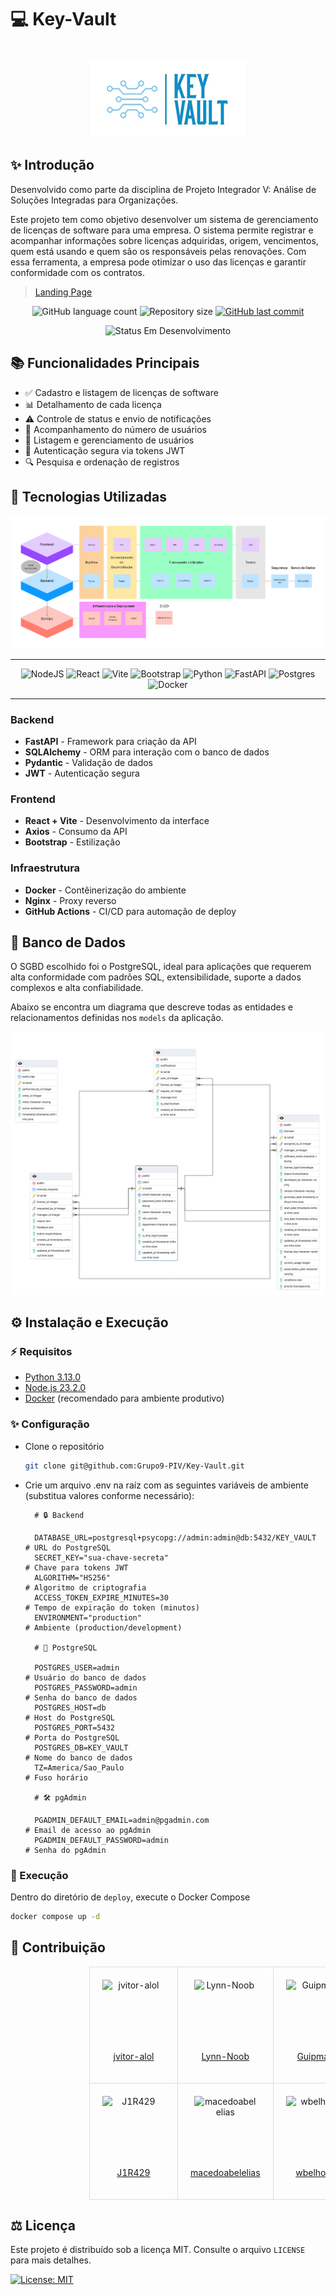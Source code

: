 # 💻 Key-Vault

<div align="center" style="padding-top: 20px;">
  <img src="./docs/images/logo.png" alt="Key-Vault Logo">
</div>

## ✨ Introdução

Desenvolvido como parte da disciplina de Projeto Integrador V: Análise de Soluções Integradas para Organizações.

Este projeto tem como objetivo desenvolver um sistema de gerenciamento de licenças de software para uma empresa. O sistema permite registrar e acompanhar informações sobre licenças adquiridas, origem, vencimentos, quem está usando e quem são os responsáveis pelas renovações. Com essa ferramenta, a empresa pode otimizar o uso das licenças e garantir conformidade com os contratos.

> [Landing Page](https://grupo9-piv.github.io/Key-Vault/)

<div align="center">
<p>
    <img alt="GitHub language count" src="https://img.shields.io/github/languages/count/Grupo9-PIV/Key-Vault?color=%2304D361">
    <img alt="Repository size" src="https://img.shields.io/github/repo-size/Grupo9-PIV/Key-Vault"> 
    <a href="https://github.com/Grupo9-PIV/Key-Vault/commits/main/">
    <img alt="GitHub last commit" src="https://img.shields.io/github/last-commit/Grupo9-PIV/Key-Vault">
    </a>
</p>
<p>
    <img alt="Status Em Desenvolvimento" src="https://img.shields.io/badge/STATUS-EM%20DESENVOLVIMENTO-orange">
</p>
</div>

## 📚 Funcionalidades Principais

- ✅ Cadastro e listagem de licenças de software
- 📊 Detalhamento de cada licença
- ⚠️ Controle de status e envio de notificações
- 👥 Acompanhamento do número de usuários
- 👤 Listagem e gerenciamento de usuários
- 🔐 Autenticação segura via tokens JWT
- 🔍 Pesquisa e ordenação de registros

## 💪 Tecnologias Utilizadas

<div id="tech-stack" align="center">

![Diagrama Tech Stack](./docs/images/tech-stack.png)

<hr>

![NodeJS](https://img.shields.io/badge/Node.js-6DA55F?logo=node.js&logoColor=white)
![React](https://img.shields.io/badge/React-%2320232a.svg?logo=react&logoColor=%2361DAFB)
![Vite](https://img.shields.io/badge/Vite-646CFF?logo=vite&logoColor=fff)
![Bootstrap](https://img.shields.io/badge/Bootstrap-7952B3?logo=bootstrap&logoColor=fff)
![Python](https://img.shields.io/badge/Python-3776AB?logo=python&logoColor=fff)
![FastAPI](https://img.shields.io/badge/FastAPI-009485.svg?logo=fastapi&logoColor=white)
![Postgres](https://img.shields.io/badge/Postgres-%23316192.svg?logo=postgresql&logoColor=white)
![Docker](https://img.shields.io/badge/Docker-2496ED?logo=docker&logoColor=fff)

<hr>

</div>

### Backend

- **FastAPI** - Framework para criação da API
- **SQLAlchemy** - ORM para interação com o banco de dados
- **Pydantic** - Validação de dados
- **JWT** - Autenticação segura

### Frontend

- **React + Vite** - Desenvolvimento da interface
- **Axios** - Consumo da API
- **Bootstrap** - Estilização

### Infraestrutura

- **Docker** - Contêinerização do ambiente
- **Nginx** - Proxy reverso
- **GitHub Actions** - CI/CD para automação de deploy

## 🎲 Banco de Dados

O SGBD escolhido foi o PostgreSQL, ideal para aplicações que requerem alta conformidade com padrões SQL, extensibilidade, suporte a dados complexos e alta confiabilidade.

Abaixo se encontra um diagrama que descreve todas as entidades e relacionamentos definidas nos `models` da aplicação.

![MER Banco de Dados](./docs/images/mer.png)

## ⚙️ Instalação e Execução

### ⚡ Requisitos

- [Python 3.13.0](https://www.python.org)
- [Node.js 23.2.0](https://nodejs.org/pt)
- [Docker](https://www.docker.com/) (recomendado para ambiente produtivo)

### ✨ Configuração

- Clone o repositório

  ```bash
  git clone git@github.com:Grupo9-PIV/Key-Vault.git
  ```

- Crie um arquivo .env na raíz com as seguintes variáveis de ambiente (substitua valores conforme necessário):

  ```env
    # 🔒 Backend

    DATABASE_URL=postgresql+psycopg://admin:admin@db:5432/KEY_VAULT     # URL do PostgreSQL
    SECRET_KEY="sua-chave-secreta"                                      # Chave para tokens JWT
    ALGORITHM="HS256"                                                   # Algoritmo de criptografia
    ACCESS_TOKEN_EXPIRE_MINUTES=30                                      # Tempo de expiração do token (minutos)
    ENVIRONMENT="production"                                            # Ambiente (production/development)

    # 🐘 PostgreSQL

    POSTGRES_USER=admin                                                 # Usuário do banco de dados
    POSTGRES_PASSWORD=admin                                             # Senha do banco de dados
    POSTGRES_HOST=db                                                    # Host do PostgreSQL
    POSTGRES_PORT=5432                                                  # Porta do PostgreSQL
    POSTGRES_DB=KEY_VAULT                                               # Nome do banco de dados
    TZ=America/Sao_Paulo                                                # Fuso horário

    # 🛠️ pgAdmin

    PGADMIN_DEFAULT_EMAIL=admin@pgadmin.com                             # Email de acesso ao pgAdmin
    PGADMIN_DEFAULT_PASSWORD=admin                                      # Senha do pgAdmin
  ```

### 🚀 Execução

Dentro do diretório de `deploy`, execute o Docker Compose

```bash
docker compose up -d
```

## 👥 Contribuição

<div align="center" style="padding-left: 25%;">
    <table style="width: 100%; border-collapse: collapse; text-align: center;">
    <tr>
        <td style="padding: 20px; border: 1px solid #ddd; vertical-align: middle;">
            <img src="https://avatars.githubusercontent.com/u/74667067?v=4" alt="jvitor-alol" style="display: block; margin: 0 auto; width: 100px; height: 100px;">
            <a href="https://github.com/jvitor-alol" target="_blank"><p>jvitor-alol</p></a>
        </td>
        <td style="padding: 20px; border: 1px solid #ddd; vertical-align: middle;">
            <img src="https://avatars.githubusercontent.com/u/85653011?v=4" alt="Lynn-Noob" style="display: block; margin: 0 auto; width: 100px; height: 100px;">
            <a href="https://github.com/Lynn-Noob" target="_blank"><p>Lynn-Noob</p></a>
        </td>
        <td style="padding: 20px; border: 1px solid #ddd; vertical-align: middle;">
            <img src="https://avatars.githubusercontent.com/u/86485681?v=4" alt="Guipmaru" style="display: block; margin: 0 auto; width: 100px; height: 100px;">
            <a href="https://github.com/Guipmaru" target="_blank"><p>Guipmaru</p></a>
        </td>
    </tr>
    <tr>
         <td style="padding: 20px; border: 1px solid #ddd; vertical-align: middle;">
            <img src="https://avatars.githubusercontent.com/u/123896356?v=4" alt="J1R429" style="display: block; margin: 0 auto; width: 100px; height: 100px;">
            <a href="https://github.com/J1R429" target="_blank"><p>J1R429</p></a>
        </td>
        <td style="padding: 20px; border: 1px solid #ddd; vertical-align: middle;">
            <img src="https://avatars.githubusercontent.com/u/160792727?v=4" alt="macedoabelelias" style="display: block; margin: 0 auto; width: 100px; height: 100px;">
            <a href="https://github.com/macedoabelelias" target="_blank"><p>macedoabelelias</p></a>
        </td>
        <td style="padding: 20px; border: 1px solid #ddd; vertical-align: middle;">
            <img src="https://avatars.githubusercontent.com/u/145597088?v=4" alt="wbelhome" style="display: block; margin: 0 auto; width: 100px; height: 100px;">
            <a href="https://github.com/wbelhome" target="_blank"><p>wbelhome</p></a>
        </td>
  </table>
</div>

## ⚖️ Licença

Este projeto é distribuído sob a licença MIT. Consulte o arquivo `LICENSE` para mais detalhes.

[![License: MIT](https://img.shields.io/badge/License-MIT-yellow.svg)](https://opensource.org/licenses/MIT)
